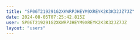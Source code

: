 ```yaml
---
title: "SP06T219291G2XKWRPJHEYM9XREYK2K3K32JZ7JZ"
date: 2024-08-05T07:25:42.815Z
user: SP06T219291G2XKWRPJHEYM9XREYK2K3K32JZ7JZ
layout: "users"
---
```

    
